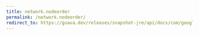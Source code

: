 ```yaml
---
title: network.nodeorder
permalink: /network.nodeorder/
redirect_to: https://guava.dev/releases/snapshot-jre/api/docs/com/google/common/graph/Network.html#nodeOrder--
---
```

